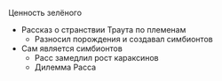 Ценность зелёного

- Рассказ о странствии Траута по племенам
  - Разносил порождения и создавал симбионтов
- Сам является симбионтов
  - Расс замедлил рост караксинов
  - Дилемма Расса
